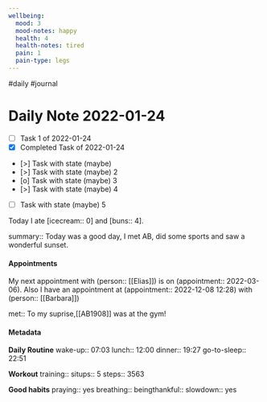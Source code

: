 ```yaml
---
wellbeing:
  mood: 3
  mood-notes: happy
  health: 4
  health-notes: tired
  pain: 1
  pain-type: legs
---
```

#daily #journal

# Daily Note 2022-01-24

- [ ] Task 1 of 2022-01-24
- [x] Completed Task of 2022-01-24
- [>] Task with state (maybe)
- [>] Task with state (maybe) 2
- [o] Task with state (maybe) 3
- [>] Task with state (maybe) 4
- [ ] Task with state (maybe) 5

Today I ate [icecream:: 0] and [buns:: 4].

summary:: Today was a good day, I met AB, did some sports and saw a wonderful sunset.

#### Appointments
My next appointment with (person:: [[Elias]]) is on (appointment:: 2022-03-06).
Also I have an appointment at (appointment:: 2022-12-08 12:28) with (person:: [[Barbara]])


met:: To my suprise,[[AB1908]] was at the gym!

#### Metadata

**Daily Routine**
wake-up:: 07:03
lunch:: 12:00
dinner:: 19:27
go-to-sleep:: 22:51

**Workout**
training:: 
situps:: 5
steps:: 3563

**Good habits**
praying:: yes
breathing:: 
beingthankful:: 
slowdown:: yes
